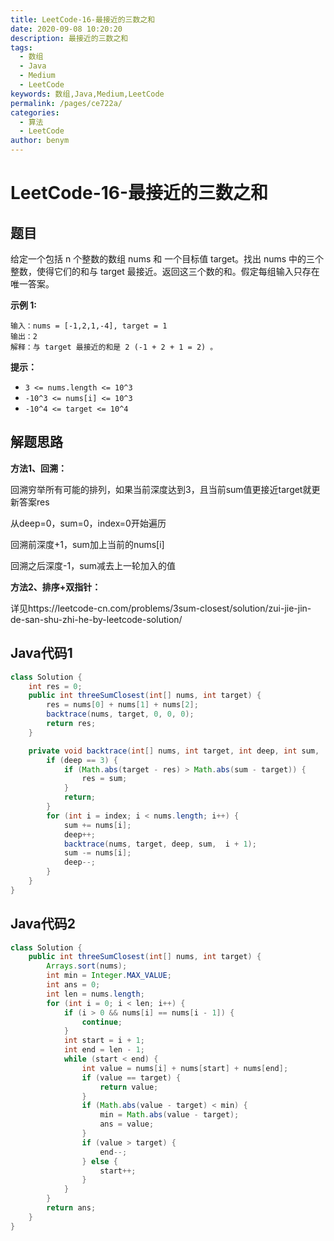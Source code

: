 ```yaml
---
title: LeetCode-16-最接近的三数之和
date: 2020-09-08 10:20:20
description: 最接近的三数之和
tags: 
  - 数组
  - Java
  - Medium
  - LeetCode
keywords: 数组,Java,Medium,LeetCode
permalink: /pages/ce722a/
categories: 
  - 算法
  - LeetCode
author: benym
---
```


# LeetCode-16-最接近的三数之和

## 题目

给定一个包括 n 个整数的数组 nums 和 一个目标值 target。找出 nums 中的三个整数，使得它们的和与 target 最接近。返回这三个数的和。假定每组输入只存在唯一答案。

 

**示例 1:**

```
输入：nums = [-1,2,1,-4], target = 1
输出：2
解释：与 target 最接近的和是 2 (-1 + 2 + 1 = 2) 。
```

**提示：**

- `3 <= nums.length <= 10^3`
- `-10^3 <= nums[i] <= 10^3`
- `-10^4 <= target <= 10^4`

## 解题思路

**方法1、回溯：**

回溯穷举所有可能的排列，如果当前深度达到3，且当前sum值更接近target就更新答案res

从deep=0，sum=0，index=0开始遍历

回溯前深度+1，sum加上当前的nums[i]

回溯之后深度-1，sum减去上一轮加入的值

**方法2、排序+双指针：**

详见https://leetcode-cn.com/problems/3sum-closest/solution/zui-jie-jin-de-san-shu-zhi-he-by-leetcode-solution/

## Java代码1

```java
class Solution {
    int res = 0;
    public int threeSumClosest(int[] nums, int target) {
        res = nums[0] + nums[1] + nums[2];
        backtrace(nums, target, 0, 0, 0);
        return res;
    }

    private void backtrace(int[] nums, int target, int deep, int sum,  int index) {
        if (deep == 3) {
            if (Math.abs(target - res) > Math.abs(sum - target)) {
                res = sum;
            }
            return;
        }
        for (int i = index; i < nums.length; i++) {
            sum += nums[i];
            deep++;
            backtrace(nums, target, deep, sum,  i + 1);
            sum -= nums[i];
            deep--;
        }
    }
}
```

## Java代码2

```java
class Solution {
    public int threeSumClosest(int[] nums, int target) {
        Arrays.sort(nums);
        int min = Integer.MAX_VALUE;
        int ans = 0;
        int len = nums.length;
        for (int i = 0; i < len; i++) {
            if (i > 0 && nums[i] == nums[i - 1]) {
                continue;
            }
            int start = i + 1;
            int end = len - 1;
            while (start < end) {
                int value = nums[i] + nums[start] + nums[end];
                if (value == target) {
                    return value;
                }
                if (Math.abs(value - target) < min) {
                    min = Math.abs(value - target);
                    ans = value;
                }
                if (value > target) {
                    end--;
                } else {
                    start++;
                }
            }
        }
        return ans;
    }
}
```

